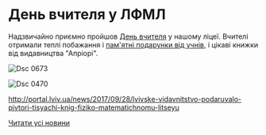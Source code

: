 # День вчителя у ЛФМЛ

Надзвичайно приємно пройшов [День вчителя](/images/blog/день-вчителя-у-лфмл/dsc_0673.jpg) у нашому ліцеї. Вчителі отримали теплі побажання і [пам'ятні подарунки від учнів](/images/blog/день-вчителя-у-лфмл/dsc_0470.jpg), і цікаві книжки від видавництва "Апріорі".


![Dsc 0673](/images/blog/день-вчителя-у-лфмл/dsc_0673.jpg)



![Dsc 0470](/images/blog/день-вчителя-у-лфмл/dsc_0470.jpg)


http://portal.lviv.ua/news/2017/09/28/lvivske-vidavnitstvo-podaruvalo-pivtori-tisyachi-knig-fiziko-matematichnomu-litseyu

[Читати усі новини](/news)

